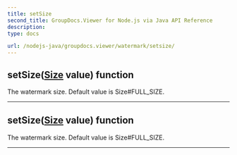 ```yaml
---
title: setSize
second_title: GroupDocs.Viewer for Node.js via Java API Reference
description: 
type: docs

url: /nodejs-java/groupdocs.viewer/watermark/setsize/
---
```


## setSize([Size](../../size) value)  function

 The watermark size.
 Default value is  Size#FULL_SIZE.
 


---


## setSize([Size](../../size) value)  function

 The watermark size.
 Default value is  Size#FULL_SIZE.
 


---


